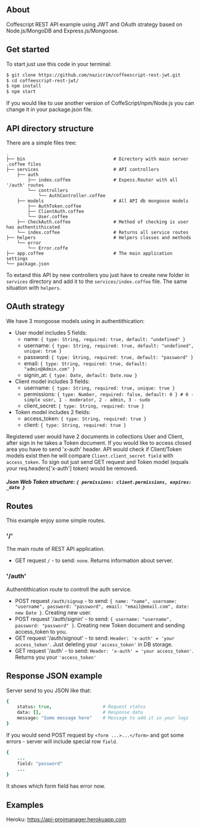 ## About 
Coffescript REST API example using JWT and OAuth strategy based on Node.js/MongoDB and Express.js/Mongoose.

## Get started
To start just use this code in your terminal:
```sh
$ git clone https://github.com/nazicrim/coffeescript-rest-jwt.git
$ cd coffeescript-rest-jwt/
$ npm install
$ npm start
```
If you would like to use another version of CoffeScript/npm/Node.js you can change it in your package.json file.

## API directory structure
There are a simple files tree:

    .
    ├── bin                                 # Directory with main server .coffee files
    ├── services                            # API controllers 
        ├── auth                            
            ├── index.coffee                # Expess.Router with all '/auth' routes
            └── controllers
                └── AuthController.coffee
        ├── models                          # All API db mongoose models
            ├── AuthToken.coffee            
            ├── ClientAuth.coffee
            └── User.coffee
        ├── CheckAuth.coffee                # Method of checking is user has authentithicated
        └── index.coffee                    # Returns all service routes
    ├── helpers                             # Helpers classes and methods
        └── error
            └── Error.coffe
    ├── app.coffee                          # The main application settings
    └── package.json
    
To extand this API by new controllers you just have to create new folder in `services` directory and add it to the `services/index.coffee` file. The same situation with `helpers`.
    
## OAuth strategy
We have 3 mongoose models using in authentithication:
  - User model includes 5 fields:
    - name:	     `{ type: String, required: true, default: "undefined" }`
    - username:  `{ type: String, required: true, default: "undefined", unique: true }`
    - password:  `{ type: String, required: true, default: "password" }`
    - email: 	   `{ type: String, required: true, default: "admin@Admin.com" }`
    - signin_at: `{ type: Date, default: Date.now }`
  - Client model includes 3 fields:
    - username: 	   `{ type: String, required: true, unique: true }`
    - permissions:   `{ type: Number, required: false, default: 0 } # 0 - simple user, 1 - moderator, 2 - admin, 3 - sudo`
    - client_secret: `{ type: String, required: true }`
  - Token model includes 2 fields:
    - access_token: `{ type: String, required: true }`
    - client:	 	    `{ type: String, required: true }`

Registered user would have 2 documents in collections User and Client, after sign in he takes a Token document. If you would like to access closed area you have to send 'x-auth' header. API would check if Client/Token models exist then he will compare `Client.client_secret field` with `access_token`. To sign out just send GET request and Token model (equals your req.headers['x-auth'] token) would be removed.

##### Json Web Token structure: `{ permissions: client.permissions, expires: _date }`

## Routes
This example enjoy some simple routes.
### '/'
The main route of REST API application.
  - GET request `/` - to send: `none`. Returns information about server.
### '/auth'
Authentithication route to controll the auth service.
  - POST request `/auth/signup` - to send: `{ name: "name", username: "username", password: "password", email: "email@email.com", date: new Date }`. Creating new user.
  - POST request '/auth/signin' - to send: `{ username: "username", password: "password" }`. Creating new Token document and sending access_token to you.
  - GET request '/auth/signout' - to send: `Header: 'x-auth' = 'your access_token'`. Just deleting your `'access_token'` in DB storage.
  - GET request '/auth' - to send: `Header: 'x-auth' = 'your access_token'`. Returns you your `'access_token'`
  
## Response JSON example
Server send to you JSON like that:
```coffeescript
{
    status: true,                   # Request status
    data: [],                       # Response data
    message: "Some message here"    # Message to add it in your logs
}
```
If you would send POST request by `<form ...>...</form>` and got some errors - server will include special row `field`.
```coffeescript
{
    ...
    field: "password"               
    ...
}
```
It shows which form field has error now.
## Examples
Heroku: https://api-projmanager.herokuapp.com
